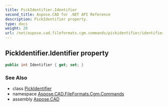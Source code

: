 ```yaml
---
title: PickIdentifier.Identifier
second_title: Aspose.CAD for .NET API Reference
description: PickIdentifier property. 
type: docs
weight: 20
url: /net/aspose.cad.fileformats.cgm.commands/pickidentifier/identifier/
---
```

## PickIdentifier.Identifier property

```csharp
public int Identifier { get; set; }
```

### See Also

* class [PickIdentifier](../)
* namespace [Aspose.CAD.FileFormats.Cgm.Commands](../../pickidentifier/)
* assembly [Aspose.CAD](../../../)


